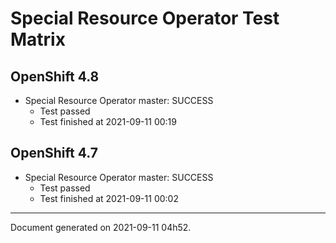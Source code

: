 
Special Resource Operator Test Matrix
=====================================

OpenShift 4.8
-------------


* Special Resource Operator master: SUCCESS
  - Test passed
  - Test finished at 2021-09-11 00:19

OpenShift 4.7
-------------


* Special Resource Operator master: SUCCESS
  - Test passed
  - Test finished at 2021-09-11 00:02


---
Document generated on 2021-09-11 04h52.
